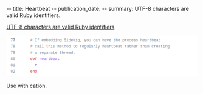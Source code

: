 -- title: Heartbeat
-- publication_date:
-- summary: UTF-8 characters are valid Ruby identifiers.

[UTF-8 characters are valid Ruby identifiers](https://github.com/sidekiq/sidekiq/blob/main/lib/sidekiq/launcher.rb#L80-L82).

![Code snippet showing a method named with a heart emoji](/images/03_code.png)

Use with cation.
